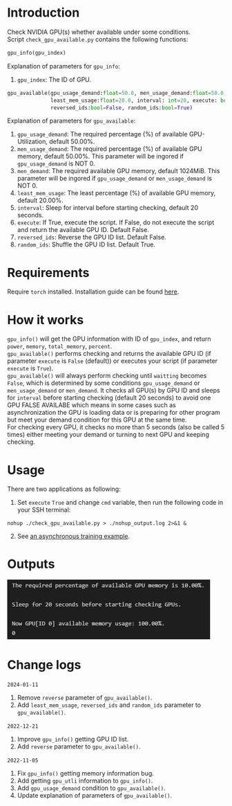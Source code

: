 # Introduction
Check NVIDIA GPU(s) whether available under some conditions.  
Script ```check_gpu_available.py``` contains the following functions:  
```python
gpu_info(gpu_index)
```
Explanation of parameters for ```gpu_info```: 
1. ```gpu_index```: The ID of GPU.

```python
gpu_available(gpu_usage_demand:float=50.0, men_usage_demand:float=50.0, men_demand:float=1024.0,
              least_mem_usage:float=20.0, interval: int=20, execute: bool=False,
              reversed_ids:bool=False, random_ids:bool=True)
```
Explanation of parameters for ```gpu_available```: 
1. ```gpu_usage_demand```: The required percentage (%) of available GPU-Utilization, default 50.00%.
2. ```men_usage_demand```: The required percentage (%) of available GPU memory, default 50.00%. This parameter will be ingored if ```gpu_usage_demand``` is NOT 0.
3. ```men_demand```: The required available GPU memory, default 1024MiB. This parameter will be ingored if ```gpu_usage_demand``` or ```men_usage_demand``` is NOT 0.
4. ```least_mem_usage```: The least percentage (%) of available GPU memory, default 20.00%.
5. ```interval```: Sleep for interval before starting checking, default 20 seconds.
6. ```execute```: If True, execute the script. If False, do not execute the script and return the available GPU ID. Default False.
7. ```reversed_ids```: Reverse the GPU ID list. Default False.
8. ```random_ids```: Shuffle the GPU ID list. Default True.

# Requirements
Require ```torch``` installed. Installation guide can be found [here](https://pytorch.org/get-started/locally/).


# How it works
```gpu_info()``` will get the GPU information with ID of ```gpu_index```, and return ```power```, ```memory```, ```total_memory```, ```percent```.  
```gpu_available()``` performs checking and returns the available GPU ID (if parameter ```execute``` is ```False``` (default)) or executes your script (if parameter ```execute``` is ```True```).  
```gpu_available()```  will always perform checking until ```waitting``` becomes ```False```, which is determined by some conditions ```gpu_usage_demand``` or ```men_usage_demand``` or ```men_demand```.
It checks all GPU(s) by GPU ID and sleeps for ```interval``` before starting checking (default 20 seconds) to avoid one GPU FALSE AVAILABE which means in some cases such as asynchronization the GPU is loading data or is preparing for other program but meet your demand condition for this GPU at the same time.  
For checking every GPU, it checks no more than 5 seconds (also be called 5 times) either meeting your demand or turning to next GPU and keeping checking.

# Usage
There are two applications as following:
1. Set ```execute``` ```True``` and change ```cmd``` variable, then run the following code in your SSH terminal:
```shell
nohup ./check_gpu_available.py > ./nohup_output.log 2>&1 &
```
2. See [an asynchronous training example](https://github.com/EpicTian/async_train).

# Outputs
![图片](https://github.com/EpicTian/check_gpu_available/blob/main/output.png)

# Change logs
```2024-01-11```
1. Remove ```reverse``` parameter of ```gpu_available()```.
2. Add ```least_mem_usage```, ```reversed_ids``` and ```random_ids``` parameter to ```gpu_available()```.


```2022-12-21```
1. Improve ```gpu_info()``` getting GPU ID list.
2. Add ```reverse``` parameter to ```gpu_available()```.


```2022-11-05```
1. Fix ```gpu_info()``` getting memory information bug.
2. Add getting ```gpu_utli``` information to ```gpu_info()```.
3. Add ```gpu_usage_demand``` condition to ```gpu_available()```.
4. Update explanation of parameters of ```gpu_available()```.
